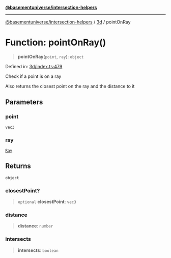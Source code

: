 [**@basementuniverse/intersection-helpers**](../../README.md)

***

[@basementuniverse/intersection-helpers](../../README.md) / [3d](../README.md) / pointOnRay

# Function: pointOnRay()

> **pointOnRay**(`point`, `ray`): `object`

Defined in: [3d/index.ts:479](https://github.com/basementuniverse/intersection-helpers/blob/ede9ecb18a1386abf90747a70ee9f16c34ce6207/src/3d/index.ts#L479)

Check if a point is on a ray

Also returns the closest point on the ray and the distance to it

## Parameters

### point

`vec3`

### ray

[`Ray`](../types/type-aliases/Ray.md)

## Returns

`object`

### closestPoint?

> `optional` **closestPoint**: `vec3`

### distance

> **distance**: `number`

### intersects

> **intersects**: `boolean`
